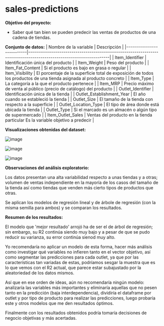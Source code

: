 # sales-predictions

**Objetivo del proyecto:**
- Saber qué tan bien se pueden predecir las ventas de productos de una cadena de tiendas.

**Conjunto de datos:**
| Nombre de la variable     | Descripción                                                                                                           |
|---------------------------|-----------------------------------------------------------------------------------------------------------------------|
| Item_Identifier           | Identificación única del producto                                                                                     |
| Item_Weight               | Peso del producto                                                                                                     |
| Item_Fat_Content          | Si el producto es bajo en grasa o regular                                                                             |
| Item_Visibility           | El porcentaje de la superficie total de exposición de todos los productos de una tienda asignada al producto concreto |
| Item_Type                 | La categoría a la que el producto pertenece                                                                           |
| Item_MRP                  | Precio máximo de venta al público (precio de catálogo) del producto                                                   |
| Outlet_Identifier         | Identificación única de la tienda                                                                                     |
| Outlet_Establishment_Year | El año cuando se estableció la tienda                                                                                 |
| Outlet_Size               | El tamaño de la tienda con respecto a la superficie                                                                   |
| Outlet_Location_Type      | El tipo de área donde está ubicada la tienda                                                                          |
| Outlet_Type               | Si el marcado es un almacén o algún tipo de supermercado                                                              |
| Item_Outlet_Sales         | Ventas del producto en la tienda particular Es la variable objetivo a predecir                                        |  

**Visualizaciones obtenidas del dataset:**

![image](https://user-images.githubusercontent.com/112273414/208545659-39117277-47ee-4326-b8dd-71da0ee7c0d6.png)

![image](https://user-images.githubusercontent.com/112273414/208545689-9416fe18-1316-43a9-b00d-1ad41a720d3f.png)

![image](https://user-images.githubusercontent.com/112273414/208545707-d0270f5f-0336-4f4b-9e13-400794ae9698.png)

**Observaciones del análisis exploratorio:**

Los datos presentan una alta variabilidad respecto a unas tiendas y a otras; volumen de ventas independiente en la mayoría de los casos del tamaño de la tienda así como tiendas que venden más cierto tipos de productos que otras.

Se aplican los modelos de regresión lineal y de árbole de regresión (con la misma semilla para ambos) y se comparan los resultados.

**Resumen de los resultados:**

El modelo que 'mejor resultado' arrojó ha de ser el de árbol de regresión; sin embargo, su R2 continúa siendo muy bajo y a pesar de que se pudo reducir su varianza, su error continúa sienod muy alto.

Yo recomendaría no aplicar un modelo de esta forma, hacer más análisis como investigar qué variables no infieren tanto en el vector objetivo, así como segmentar las predicciones para cada outlet, ya que por las características tan variadas de estas, podríamos sesgar la muestra que es lo que vemos con el R2 actual, que parece estar subajustado por la aleatoriedad de los datos mismos.

Así que en ese orden de ideas, aún no recomendaría ningún modelo: analizaría las variables más importantes y eliminaría aquellas que no pesen tanto en la predicción (baja interdependencia), dividiría el dataframe por outlet y por tipo de producto para realizar las predicciones, luego probaría este y otros modelos que me den resultados óptimos.

Finalmente con los resultados obtenidos podría tomaría decisiones de negocio objetivas y más acertadas.
